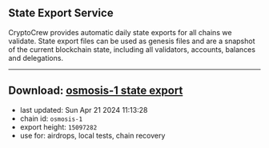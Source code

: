 ## State Export Service
CryptoCrew provides automatic daily state exports for all chains we validate. State export files can be used as genesis files and are a snapshot of the current blockchain state, including all validators, accounts, balances and delegations.

---
**Download: [osmosis-1 state export](https://dl-eu2.ccvalidators.com/SERVICE/osmosis/osmosis-1_export_15097282.json)**
---

- last updated: Sun Apr 21 2024 11:13:28
- chain id: `osmosis-1`
- export height: `15097282`
- use for: airdrops, local tests, chain recovery
